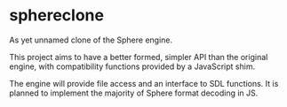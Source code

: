 sphereclone
===========

As yet unnamed clone of the Sphere engine.

This project aims to have a better formed, simpler API than the original engine, with compatibility functions provided by a JavaScript shim.

The engine will provide file access and an interface to SDL functions. It is planned to implement the majority of Sphere format decoding in JS.
